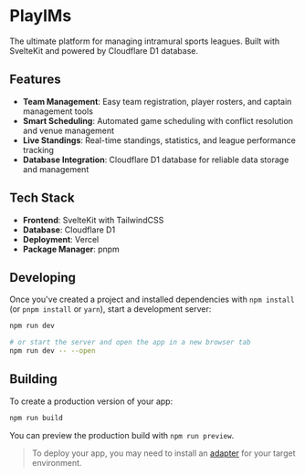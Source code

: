 # PlayIMs

The ultimate platform for managing intramural sports leagues. Built with SvelteKit and powered by Cloudflare D1 database.

## Features

- **Team Management**: Easy team registration, player rosters, and captain management tools
- **Smart Scheduling**: Automated game scheduling with conflict resolution and venue management
- **Live Standings**: Real-time standings, statistics, and league performance tracking
- **Database Integration**: Cloudflare D1 database for reliable data storage and management

## Tech Stack

- **Frontend**: SvelteKit with TailwindCSS
- **Database**: Cloudflare D1
- **Deployment**: Vercel
- **Package Manager**: pnpm

## Developing

Once you've created a project and installed dependencies with `npm install` (or `pnpm install` or `yarn`), start a development server:

```bash
npm run dev

# or start the server and open the app in a new browser tab
npm run dev -- --open
```

## Building

To create a production version of your app:

```bash
npm run build
```

You can preview the production build with `npm run preview`.

> To deploy your app, you may need to install an [adapter](https://svelte.dev/docs/kit/adapters) for your target environment.

